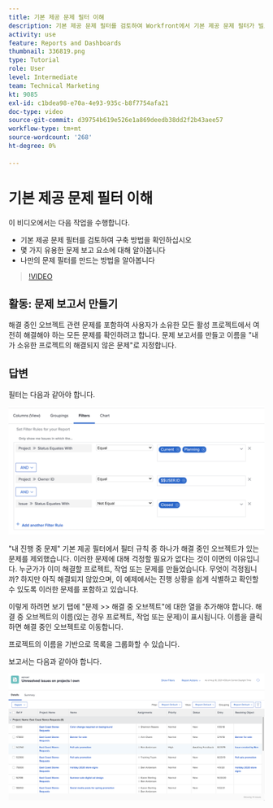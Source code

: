 ```yaml
---
title: 기본 제공 문제 필터 이해
description: 기본 제공 문제 필터를 검토하여 Workfront에서 기본 제공 문제 필터가 빌드되는 방법을 확인하고 나만의 문제 필터를 만드는 방법을 알아봅니다.
activity: use
feature: Reports and Dashboards
thumbnail: 336819.png
type: Tutorial
role: User
level: Intermediate
team: Technical Marketing
kt: 9085
exl-id: c1bdea98-e70a-4e93-935c-b8f7754afa21
doc-type: video
source-git-commit: d39754b619e526e1a869deedb38dd2f2b43aee57
workflow-type: tm+mt
source-wordcount: '268'
ht-degree: 0%

---
```


# 기본 제공 문제 필터 이해

이 비디오에서는 다음 작업을 수행합니다.

* 기본 제공 문제 필터를 검토하여 구축 방법을 확인하십시오
* 몇 가지 유용한 문제 보고 요소에 대해 알아봅니다
* 나만의 문제 필터를 만드는 방법을 알아봅니다

>[!VIDEO](https://video.tv.adobe.com/v/336819/?quality=12)

## 활동: 문제 보고서 만들기

해결 중인 오브젝트 관련 문제를 포함하여 사용자가 소유한 모든 활성 프로젝트에서 여전히 해결해야 하는 모든 문제를 확인하려고 합니다. 문제 보고서를 만들고 이름을 &quot;내가 소유한 프로젝트의 해결되지 않은 문제&quot;로 지정합니다.

## 답변

필터는 다음과 같아야 합니다.

![문제 필터를 만들기 위한 화면 이미지](assets/opening-built-in-issue-filters-1.png)

&quot;내 진행 중 문제&quot; 기본 제공 필터에서 필터 규칙 중 하나가 해결 중인 오브젝트가 있는 문제를 제외했습니다. 이러한 문제에 대해 걱정할 필요가 없다는 것이 이면의 이유입니다. 누군가가 이미 해결할 프로젝트, 작업 또는 문제를 만들었습니다. 무엇이 걱정됩니까? 하지만 아직 해결되지 않았으며, 이 예제에서는 진행 상황을 쉽게 식별하고 확인할 수 있도록 이러한 문제를 포함하고 있습니다.

이렇게 하려면 보기 탭에 &quot;문제 >> 해결 중 오브젝트&quot;에 대한 열을 추가해야 합니다. 해결 중 오브젝트의 이름(있는 경우 프로젝트, 작업 또는 문제)이 표시됩니다. 이름을 클릭하면 해결 중인 오브젝트로 이동합니다.

프로젝트의 이름을 기반으로 목록을 그룹화할 수 있습니다.

보고서는 다음과 같아야 합니다.

![문제 보고서 이미지](assets/opening-built-in-issue-filters-2.png)
